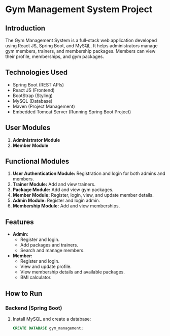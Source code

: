 # Gym Management System Project

## Introduction
The Gym Management System is a full-stack web application developed using React JS, Spring Boot, and MySQL. It helps administrators manage gym members, trainers, and membership packages. Members can view their profile, memberships, and gym packages.

## Technologies Used
- Spring Boot (REST APIs)
- React JS (Frontend)
- BootStrap (Styling)
- MySQL (Database)
- Maven (Project Management)
- Embedded Tomcat Server (Running Spring Boot Project)

## User Modules
1. **Administrator Module**
2. **Member Module**

## Functional Modules
1. **User Authentication Module:** Registration and login for both admins and members.
2. **Trainer Module:** Add and view trainers.
3. **Package Module:** Add and view gym packages.
4. **Member Module:** Register, login, view, and update member details.
5. **Admin Module:** Register and login admin.
6. **Membership Module:** Add and view memberships.

## Features
- **Admin:**
  - Register and login.
  - Add packages and trainers.
  - Search and manage members.
- **Member:**
  - Register and login.
  - View and update profile.
  - View membership details and available packages.
  - BMI calculator.

## How to Run

### Backend (Spring Boot)
1. Install MySQL and create a database:
   ```sql
   CREATE DATABASE gym_management;
